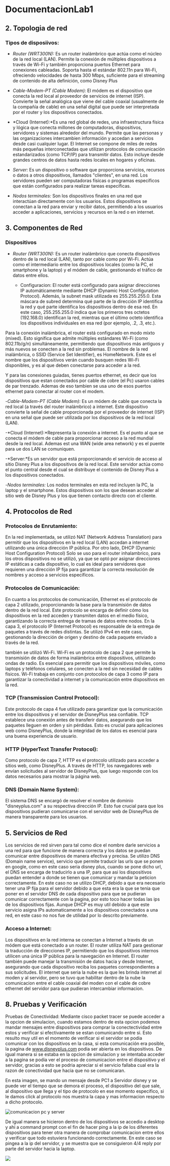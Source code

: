 # DocumentacionLab1
## 2. Topologia de red
### Tipos de disposiivos:
- *Router (WRT300N):* Es un router inalámbrico que actúa como el núcleo de la red local (LAN). Permite la conexión de múltiples dispositivos a través de Wi-Fi y también proporciona puertos Ethernet para conexiones cableadas. Soporta hasta el estándar 802.11n para Wi-Fi, ofreciendo velocidades de hasta 300 Mbps, suficiente para el streaming de contenido de alta definición, como Disney Plus

- *Cable-Modem-PT (Cable Modem):* El módem es el dispositivo que conecta la red local al proveedor de servicios de internet (ISP). Convierte la señal analógica que viene del cable coaxial (usualmente de la compañía de cable) en una señal digital que puede ser interpretada por el router y los dispositivos conectados.

- *Cloud (Internet):*Es una red global de redes, una infraestructura física y lógica que conecta millones de computadoras, dispositivos, servidores y sistemas alrededor del mundo. Permite que las personas y las organizaciones intercambien información y accedan a servicios desde casi cualquier lugar. El Internet se compone de miles de redes más pequeñas interconectadas que utilizan protocolos de comunicación estandarizados (como TCP/IP) para transmitir datos. Esto incluye desde grandes centros de datos hasta redes locales en hogares y oficinas.

- *Server:* Es un dispositivo o software que proporciona servicios, recursos o datos a otros dispositivos, llamados "clientes", en una red. Los servidores pueden ser computadoras físicas o programas específicos que están configurados para realizar tareas específicas. 

- *Nodos terminales:* Son los dispositivos finales en una red que interactúan directamente con los usuarios. Estos dispositivos se conectan a la red para enviar y recibir datos, permitiendo a los usuarios acceder a aplicaciones, servicios y recursos en la red o en internet.

## 3. Componentes de Red
### Dispositivos
- *Router (WRT300N):* Es un router inalámbrico que conecta dispositivos dentro de la red local (LAN), tanto por cable como por Wi-Fi. Actúa como el intermediario entre los dispositivos locales (como la PC, el smartphone y la laptop) y el módem de cable, gestionando el tráfico de datos entre ellos.
  
  - Configuracion: El router está configurado para asignar direcciones IP automáticamente mediante DHCP (Dynamic Host Configuration Protocol).  Además, la subnet mask utilizada es 255.255.255.0. Esta máscara de subred determina qué parte de la dirección IP identifica la red y qué parte identifica los dispositivos dentro de esa red. En este caso, 255.255.255.0 indica que los primeros tres octetos (192.168.0) identifican la red, mientras que el último octeto identifica los dispositivos individuales en esa red (por ejemplo, .2, .3, etc.).

Para la conexión inalámbrica, el router está configurado en modo mixto (mixed). Esto significa que admite múltiples estándares Wi-Fi (como 802.11b/g/n) simultáneamente, permitiendo que dispositivos más antiguos y más nuevos se conecten a la red sin problemas. El nombre de la red inalámbrica, o SSID (Service Set Identifier), es HomeNetwork. Este es el nombre que los dispositivos verán cuando busquen redes Wi-Fi disponibles, y es al que deben conectarse para acceder a la red.

Y para las conexiones guiadas, tienes puertos ethernet, es decir que los dispositivos que estan conectados por cable de cobre (el Pc) usaron cables de par trenzado. Ademas de eso tambien se usa uno de esos puertos ethernet para conectar al router con el modem.



  
-*Cable-Modem-PT (Cable Modem):* Es un módem de cable que conecta la red local (a través del router inalámbrico) a internet. Este dispositivo convierte la señal de cable proporcionada por el proveedor de internet (ISP) en una señal que puede ser utilizada por los dispositivos de la red local (LAN).

-*Cloud (Internet):*Representa la conexión a internet. Es el punto al que se conecta el módem de cable para proporcionar acceso a la red mundial desde la red local. Ademas est una WAN (wide area network) y es el puente para ue dos LAN se comuniquen.

-*Server:*Es un servidor que está proporcionando el servicio de acceso al sitio Disney Plus a los dispositivos de la red local. Este servidor actúa como el punto central desde el cual se distribuye el contenido de Disney Plus a los dispositivos conectados.

-*Nodos terminales:* Los nodos terminales en esta red incluyen la PC, la laptop y el smartphone. Estos dispositivos son los que desean acceder al sitio web de Disney Plus y los que tienen contacto directo con el cliente.
## 4. Protocolos de Red

### Protocolos de Enrutamiento:
En la red implementada, se utilizó NAT (Network Address Translation) para permitir que los dispositivos en la red local (LAN) accedan a internet utilizando una única dirección IP pública. Por otro lado, DHCP (Dynamic Host Configuration Protocol) Solo se uso para el router inhalambrico, para los otros dispositivos no se utilizó, ya que se optó por asignar direcciones IP estáticas a cada dispositivo, lo cual es ideal para servidores que requieren una dirección IP fija para garantizar la correcta resolución de nombres y acceso a servicios específicos.

### Protocolos de Comunicación:
En cuanto a los protocolos de comunicación, Ethernet es el protocolo de capa 2 utilizado, proporcionando la base para la transmisión de datos dentro de la red local. Este protocolo se encarga de definir cómo los dispositivos en la red acceden y transmiten datos en el medio físico, garantizando la correcta entrega de tramas de datos entre nodos. En la capa 3, el protocolo IP (Internet Protocol) es responsable de la entrega de paquetes a través de redes distintas. Se utilizó IPv4 en este caso, gestionando la dirección de origen y destino de cada paquete enviado a través de la red.

también se utilizó Wi-Fi. Wi-Fi es un protocolo de capa 2 que permite la transmisión de datos de forma inalámbrica entre dispositivos, utilizando ondas de radio. Es esencial para permitir que los dispositivos móviles, como laptops y teléfonos celulares, se conecten a la red sin necesidad de cables físicos. Wi-Fi trabaja en conjunto con protocolos de capa 3 como IP para garantizar la conectividad a internet y la comunicación entre dispositivos en la red.

### TCP (Transmission Control Protocol):
Este protocolo de capa 4 fue utilizado para garantizar que la comunicación entre los dispositivos y el servidor de DisneyPlus sea confiable. TCP establece una conexión antes de transferir datos, asegurando que los paquetes lleguen en orden y sin pérdidas. Esto es crucial para aplicaciones web como DisneyPlus, donde la integridad de los datos es esencial para una buena experiencia de usuario.

### HTTP (HyperText Transfer Protocol):
Como protocolo de capa 7, HTTP es el protocolo utilizado para acceder a sitios web, como DisneyPlus. A través de HTTP, los navegadores web envían solicitudes al servidor de DisneyPlus, que luego responde con los datos necesarios para mostrar la página web.

### DNS (Domain Name System):
El sistema DNS se encargó de resolver el nombre de dominio "disneyplus.com" a su respectiva dirección IP. Esto fue crucial para que los dispositivos pudieran comunicarse con el servidor web de DisneyPlus de manera transparente para los usuarios.

## 5. Servicios de Red

Los servicios de red sirven para tal como dice el nombre darle servicios a una red para que funcione de manera correcta y los datos se puedan comunicar entre dispositivos de manera efectiva y precisa. Se utilizo DNS (Domain name service), servicio que permite traducir las urls que se ponen en google, como en este caso seria disney plus, cuando se pone dicho url, el DNS se encarga de traducirlo a una IP, para que asi los dispositivos puedan entender a donde se tienen que comunicar y mandar la peticion correctamente. En este caso no se utilizo DHCP, debido a que era necesario tener una IP fija para el servidor debido a que esta era la que se tenia que poner en el servidor DNS de cada dispositivo para que se pudieran comunicar correctamente con la pagina, por esto toco hacer todas las ips de los dispositivos fijas. Aunque DHCP es muy util debido a que este servicio asigna IPs automaticamente a los dispositivos conectados a una red, en este caso no nos fue de utilidad por lo descrito previamente.


### Acceso a Internet:
Los dispositivos en la red interna se conectan a Internet a través de un módem que está conectado a un router. El router utiliza NAT para gestionar la traducción de direcciones IP, permitiendo que los dispositivos internos utilicen una única IP pública para la navegación en Internet. El router también puede manejar la transmisión de datos hacia y desde Internet, asegurando que cada dispositivo reciba los paquetes correspondientes a sus solicitudes. El internet que seria la nube es la que les brinda internet al moden y al servidor, pero se tuvo que habilitar dentro de la nube la comunicacion entre el cable coaxial del moden con el cable de cobre ethernet del servidor para que pudieran intercambiar informacion.

## 8. Pruebas y Verificación

Pruebas de Conectividad: Mediante cisco packet tracer se puede acceder a la opcion de simulacion, cuando estamos dentro de esta opcion podemos mandar mensajes entre dispositivos para comprar la conectectividad entre estos y verificar si efectivamente se estan comunicando entre si.
Esto resulto muy util en el momento de verificar si el servidor se podia comunicar con los dispositivos en la casa, si esta comunicación era posible, la pagina de www.disneyplus.com podia ser abierta en los dispositivos. De igual manera si se estaba en la opcion de simulacion y se intentaba acceder a la pagina se podia ver el proceso de comunicacion entre el dispositivo y el servidor, gracias a esto se podria apreciar si el servicio fallaba cual era la razon de conectividad que hacia que no se comunicaran. 

En esta imagen, se mando un mensaje desde PC1 a Servidor disney y se puede ver el tiempo que se demora el proceso, el dispositivo del que sale, al dispositivo que llega y el tipo de protocolo en ese momento especifico, si le damos click al protocolo nos muestra la capa y mas informacion respecto a dicho protocolo. 

![comunicacion pc y server](imagenesWiki/compcservercisco.png)

De igual manera se hicieron dentro de los dispositivos se accedio a desktop y ahi a command prompt con el fin de hacer ping a la ip de los diferentes dispositivos para tener otra manera de comprobar comunicacion entre ellos y verificar que todo estuviera funcionando correctamente.
En este caso se pingea a la ip del servidor, y se muestra que se consiguieron 4/4 reply por parte del servidor hacia la laptop.

![](imagenesWiki/pingLaptopServer.png)
